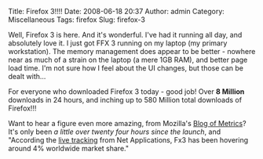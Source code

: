 Title: Firefox 3!!!!
Date: 2008-06-18 20:37
Author: admin
Category: Miscellaneous
Tags: firefox
Slug: firefox-3

Well, Firefox 3 is here. And it's wonderful. I've had it running all
day, and absolutely love it. I just got FFX 3 running on my laptop (my
primary workstation). The memory management does appear to be better -
nowhere near as much of a strain on the laptop (a mere 1GB RAM), and
better page load time. I'm not sure how I feel about the UI changes, but
those can be dealt with...

For everyone who downloaded Firefox 3 today - good job! Over
**8 Million** downloads in 24 hours,
and inching up to 580 Million total downloads of Firefox!!!

Want to hear a figure even more amazing, from Mozilla's [Blog of
Metrics](http://blog.mozilla.com/metrics/)? It's only been
*a little over twenty four hours since
the launch*, and "According the [live
tracking](http://marketshare.hitslink.com/report.aspx?qprid=31) from Net
Applications, Fx3 has been hovering around 4% worldwide market share."
